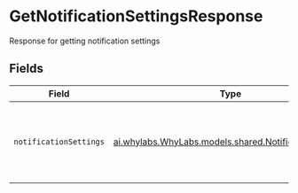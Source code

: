 # GetNotificationSettingsResponse

Response for getting notification settings


## Fields

| Field                                                                                                | Type                                                                                                 | Required                                                                                             | Description                                                                                          |
| ---------------------------------------------------------------------------------------------------- | ---------------------------------------------------------------------------------------------------- | ---------------------------------------------------------------------------------------------------- | ---------------------------------------------------------------------------------------------------- |
| `notificationSettings`                                                                               | [ai.whylabs.WhyLabs.models.shared.NotificationSettings](../../models/shared/NotificationSettings.md) | :heavy_minus_sign:                                                                                   | Settings that control how and when notifications are delivered.                                      |